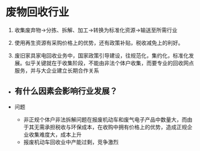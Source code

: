 # 废物回收行业

1. 收集废弃物->分拣、拆解、加工->转换为标准化资源->输送至所需行业

2. 使用再生资源有采购价格上的优势，还有政策补贴，税收减免上的利好。

3. 废旧家具家电回收业务中，国家政策引导建设，往规范化，集约化，标准化发展。似乎关键就在于收集阶段，不能由非法个体户收集，而要专业的回收网点服务，并与大企业建立长期合作关系

- 有什么因素会影响行业发展？
	- 


- 问题
	- 非正规个体户非法拆解问题在报废机动车和废气电子产品中数量大，而由于其无需承担税收与环保成本，在收购中拥有价格上的优势，造成正规企业收集难度大，成本上升
	- 报废机动车回收业中产能过剩，竞争激烈